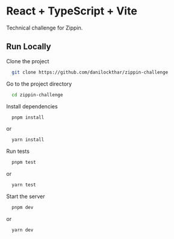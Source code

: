 # React + TypeScript + Vite

Technical challenge for Zippin.

## Run Locally

Clone the project

```bash
  git clone https://github.com/danilockthar/zippin-challenge
```

Go to the project directory

```bash
  cd zippin-challenge
```

Install dependencies

```bash
  pnpm install
```
or
```bash
  yarn install
```


Run tests

```bash
  pnpm test
```
or
```bash
  yarn test
```

Start the server

```bash
  pnpm dev
```
or
```bash
  yarn dev
```
